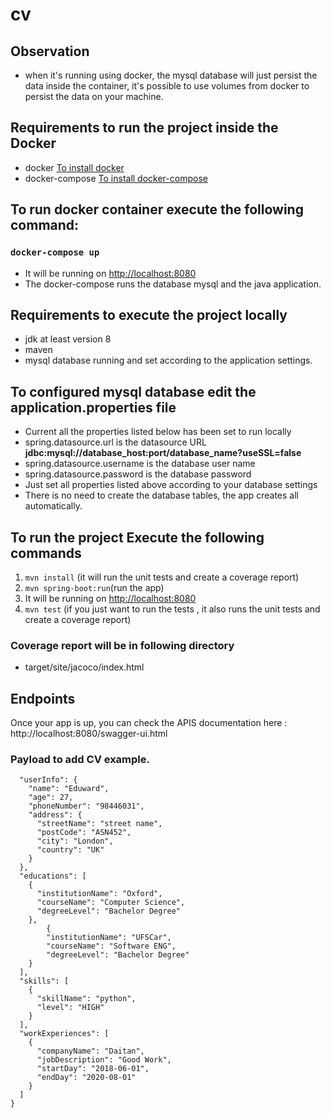 # cv

## Observation
- when it's running using docker, the mysql database will just persist the data inside the container, it's possible to use volumes from docker to persist the data on your machine.

## Requirements to run the project inside the Docker
- docker [To install docker](https://docs.docker.com/engine/install/ubuntu/)
- docker-compose [To install docker-compose](https://docs.docker.com/compose/install/)

## To run docker container execute the following command:

### `docker-compose up`
- It will be running on [http://localhost:8080](http://localhost:8080)
- The docker-compose runs the database mysql and the java application.

## Requirements to execute the project locally
- jdk at least version 8
- maven
- mysql database running and set according to the application settings.

## To configured mysql database edit the application.properties file
- Current all the properties listed below has been set to run locally
- spring.datasource.url is the datasource URL **jdbc:mysql://database_host:port/database_name?useSSL=false**
- spring.datasource.username is the database user name 
- spring.datasource.password is the database password 
- Just set all properties listed above according to your database settings
- There is no need to create the database tables, the app creates all automatically.

## To run the project Execute the following commands
1. `mvn install` (it will run the unit tests and create a coverage report)
2. `mvn spring-boot:run`(run the app)
3. It will be running on [http://localhost:8080](http://localhost:8080)
4. `mvn test` (if you just want to run the tests , it also runs the unit tests and create a coverage report)


### Coverage report will be in following directory
- target/site/jacoco/index.html

## Endpoints
Once your app is up, you can check the APIS documentation here : http://localhost:8080/swagger-ui.html

### Payload to add CV example.
```{
  "userInfo": {
    "name": "Eduward",
    "age": 27,
    "phoneNumber": "98446031",
    "address": {
      "streetName": "street name",
      "postCode": "ASN452",
      "city": "London",
      "country": "UK"
    }
  },
  "educations": [
    {
      "institutionName": "Oxford",
      "courseName": "Computer Science",
      "degreeLevel": "Bachelor Degree"
    },
		{
        "institutionName": "UFSCar",
        "courseName": "Software ENG",
        "degreeLevel": "Bachelor Degree"
    }
  ],
  "skills": [
    {
      "skillName": "python",
      "level": "HIGH"
    }
  ],
  "workExperiences": [
    {
      "companyName": "Daitan",
      "jobDescription": "Good Work",
      "startDay": "2018-06-01",
      "endDay": "2020-08-01"
    }
  ]
}
